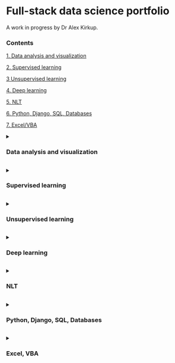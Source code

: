 # Full-stack data science portfolio
A work in progress by Dr Alex Kirkup.

### Contents
<p><a href="#EDA">1. Data analysis and visualization</a>
<p><a href="#SL">2. Supervised learning</a>
<p><a href="#UL">3 Unsupervised learning</a>
<p><a href="#DEEP">4. Deep learning</a>
<p><a href="#NLT">5. NLT</a>
<p><a href="#PYTHON">6. Python, Django, SQL, Databases</a>
<p><a href="#VBA">7. Excel/VBA</a>


<a name="EDA"></a>
<details><summary><h3>Data analysis and visualization</h3></summary>
<table>
<tr>
  <td>
    <a href='https://medium.com/@alex.kirkup/web-scraping-2023-data-science-jobs-listings-to-extract-the-key-skills-required-2359bfab176e'>Web scraping 2023 data science jobs on Indeed to extract the key skills required (Medium)</a>
  </td>
</tr>
<tr>
  <td>
    <a href='#'>9 visualisations</a>
  </td>
</tr>
<tr>
  <td>
    <a href='https://medium.com/@alex.kirkup/seaborn-doesnt-like-dates-using-date-ordinals-instead-36f7ad4900d9'>Seaborn doesn’t like dates: using date ordinals instead (Medium)</a>
  </td>
</tr>
<tr>
  <td>
    <a href='https://www.kaggle.com/code/alexkirkup/emergency-911-call-eda'>Emergency 911 call EDA (Kaggle)</a>
  </td>
</tr>
</table>
</details>

<a name="SL"></a>
<details><summary><h3>Supervised learning</h3></summary>
<table>
<tr>
  <td>
    Project 1
  </td>
</tr>
<tr>
  <td>
    Project 2
  </td>
</tr>
</table>
</details>

<a name="UL"></a>
<details><summary><h3>Unsupervised learning</h3></summary>
<table>
<tr>
  <td>
    Project 1
  </td>
</tr>
<tr>
  <td>
    Project 2
  </td>
</tr>
</table>
</details>

<a name="DEEP"></a>
<details><summary><h3>Deep learning</h3></summary>
<table>
<tr>
  <td>
    Project 1
  </td>
</tr>
<tr>
  <td>
    Project 2
  </td>
</tr>
</table>
</details>
  
<a name="NLT"></a>
<details><summary><h3>NLT</h3></summary>
<table>
<tr>
  <td>
    Project 1
  </td>
</tr>
<tr>
  <td>
    Project 2
  </td>
</tr>
</table>
</details>

<a name="PYTHON"></a>
<details><summary><h3>Python, Django, SQL, Databases</h3></summary>
<table>
<tr>
  <td>
    <a href='https://medium.com/@alex.kirkup/clean-a-kaggle-dataset-with-pandas-and-insert-into-a-django-database-using-python-3e2ecbcbdc7f'>Clean a Kaggle dataset with Pandas and insert into a Django database using Python (Medium)</a>
  </td>
</tr>
<tr>
  <td>
    <a href='https://medium.com/@alex.kirkup/a-generic-csv-importer-for-any-django-model-part-1-17159b010c7b'>A generic CSV importer for any Django model, part 1 (Medium)</a>
  </td>
</tr>
<tr>
  <td>
    <a href='https://medium.com/@alex.kirkup/making-error-messages-visible-in-django-forms-1abea48c802a'>Making error messages visible in Django forms (Medium)</a>
  </td>
</tr>
<tr>
  <td>
    <a href='https://medium.com/@alex.kirkup/creating-dynamic-labels-for-django-form-fields-9c4d809da651'>Creating dynamic labels for Django form fields (Medium)</a>
  </td>
</tr>  
<tr>
  <td>
    <a href='https://medium.com/@alex.kirkup/integerchoices-in-django-models-working-seamlessly-from-the-backend-and-the-frontend-using-labels-a3e77b86d419'>IntegerChoices in Django Models: working seamlessly from the backend and the frontend using labels (Medium)</a>
  </td>
</tr>
<tr>
  <td>
    <a href='https://medium.com/@alex.kirkup/access-an-item-in-a-list-using-django-template-language-by-writing-a-custom-filter-4542f0bba602'>Access an item in a list using Django Template Language by writing a Custom Filter (Medium)</a>
  </td>
</tr>
<tr>
  <td>
    <a href='https://medium.com/@alex.kirkup/the-managementform-data-is-missing-or-has-been-tampered-with-error-in-django-5ff1cc0ac3ec'>The “ManagementForm data is missing or has been tampered with” error in Django (Medium)</a>
  </td>
</tr>
</table>
</details>

<a name="VBA"></a>
<details><summary><h3>Excel, VBA</h3></summary>
<table>
<tr>
  <td>
    <a href='https://medium.com/@alex.kirkup/when-whole-school-data-works-for-everyone-d60bc6c948d2'>When whole school data works for everyone (Medium)</a>
  </td>
</tr>
<tr>
  <td>
    <a href='https://medium.com/@alex.kirkup/making-the-most-of-pupil-data-7aca41e53d97'>How to make the most of pupil data (Medium)</a>
  </td>
</tr>
</table>
</details>
